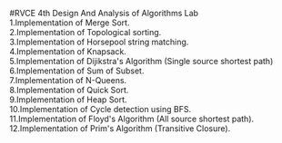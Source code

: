 #RVCE 4th Design And Analysis of Algorithms Lab<br>
1.Implementation of Merge Sort.<br>
2.Implementation of Topological sorting.<br>
3.Implementation of Horsepool string matching.<br>
4.Implementation of Knapsack.<br>
5.Implementation of Dijikstra's Algorithm (Single source shortest path)<br>
6.Implementation of Sum of Subset.<br>
7.Implementation of N-Queens.<br>
8.Implementation of Quick Sort.<br>
9.Implementation of Heap Sort.<br>
10.Implementation of Cycle detection using BFS.<br>
11.Implementation of Floyd's Algorithm (All source shortest path).<br>
12.Implementation of Prim's Algorithm (Transitive Closure).<br>
